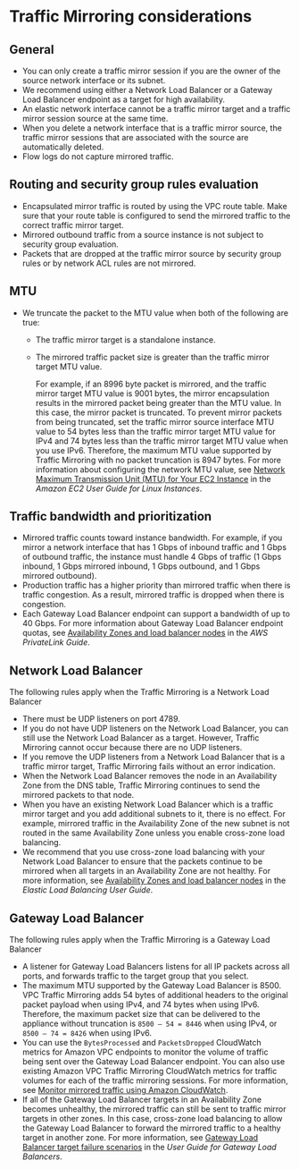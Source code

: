 # Traffic Mirroring considerations<a name="traffic-mirroring-considerations"></a>

## General<a name="traffic-mirroring-considerations-general"></a>
+ You can only create a traffic mirror session if you are the owner of the source network interface or its subnet\. 
+ We recommend using either a Network Load Balancer or a Gateway Load Balancer endpoint as a target for high availability\. 
+ An elastic network interface cannot be a traffic mirror target and a traffic mirror session source at the same time\. 
+ When you delete a network interface that is a traffic mirror source, the traffic mirror sessions that are associated with the source are automatically deleted\. 
+ Flow logs do not capture mirrored traffic\. 

## Routing and security group rules evaluation<a name="traffic-mirroring-considerations-routing"></a>
+ Encapsulated mirror traffic is routed by using the VPC route table\. Make sure that your route table is configured to send the mirrored traffic to the correct traffic mirror target\. 
+ Mirrored outbound traffic from a source instance is not subject to security group evaluation\.
+ Packets that are dropped at the traffic mirror source by security group rules or by network ACL rules are not mirrored\.

## MTU<a name="traffic-mirroring-considerations-mtu"></a>
+ We truncate the packet to the MTU value when both of the following are true:
  + The traffic mirror target is a standalone instance\.
  + The mirrored traffic packet size is greater than the traffic mirror target MTU value\.

    For example, if an 8996 byte packet is mirrored, and the traffic mirror target MTU value is 9001 bytes, the mirror encapsulation results in the mirrored packet being greater than the MTU value\. In this case, the mirror packet is truncated\. To prevent mirror packets from being truncated, set the traffic mirror source interface MTU value to 54 bytes less than the traffic mirror target MTU value for IPv4 and 74 bytes less than the traffic mirror target MTU value when you use IPv6\. Therefore, the maximum MTU value supported by Traffic Mirroring with no packet truncation is 8947 bytes\. For more information about configuring the network MTU value, see [ Network Maximum Transmission Unit \(MTU\) for Your EC2 Instance](https://docs.aws.amazon.com/AWSEC2/latest/UserGuide/network_mtu.html) in the *Amazon EC2 User Guide for Linux Instances*\. 

## Traffic bandwidth and prioritization<a name="traffic-mirroring-bandwidth-routing"></a>
+ Mirrored traffic counts toward instance bandwidth\. For example, if you mirror a network interface that has 1 Gbps of inbound traffic and 1 Gbps of outbound traffic, the instance must handle 4 Gbps of traffic \(1 Gbps inbound, 1 Gbps mirrored inbound, 1 Gbps outbound, and 1 Gbps mirrored outbound\)\.
+ Production traffic has a higher priority than mirrored traffic when there is traffic congestion\. As a result, mirrored traffic is dropped when there is congestion\.
+ Each Gateway Load Balancer endpoint can support a bandwidth of up to 40 Gbps\. For more information about Gateway Load Balancer endpoint quotas, see [Availability Zones and load balancer nodes](https://docs.aws.amazon.com/latest/privatelink/create-gateway-load-balancer-endpoint-service.html#considerations-gateway-load-balancer-endpoint-service) in the *AWS PrivateLink Guide*\.

## Network Load Balancer<a name="traffic-mirroring-considerations-nlb"></a>

The following rules apply when the Traffic Mirroring is a Network Load Balancer
+ There must be UDP listeners on port 4789\. 
+ If you do not have UDP listeners on the Network Load Balancer, you can still use the Network Load Balancer as a target\. However, Traffic Mirroring cannot occur because there are no UDP listeners\.
+ If you remove the UDP listeners from a Network Load Balancer that is a traffic mirror target, Traffic Mirroring fails without an error indication\. 
+ When the Network Load Balancer removes the node in an Availability Zone from the DNS table, Traffic Mirroring continues to send the mirrored packets to that node\.
+ When you have an existing Network Load Balancer which is a traffic mirror target and you add additional subnets to it, there is no effect\. For example, mirrored traffic in the Availability Zone of the new subnet is not routed in the same Availability Zone unless you enable cross\-zone load balancing\. 
+ We recommend that you use cross\-zone load balancing with your Network Load Balancer to ensure that the packets continue to be mirrored when all targets in an Availability Zone are not healthy\. For more information, see [Availability Zones and load balancer nodes](https://docs.aws.amazon.com/elasticloadbalancing/latest/userguide/how-elastic-load-balancing-works.html#availability-zones) in the *Elastic Load Balancing User Guide*\.

## Gateway Load Balancer<a name="traffic-mirroring-considerations-glb"></a>

The following rules apply when the Traffic Mirroring is a Gateway Load Balancer
+ A listener for Gateway Load Balancers listens for all IP packets across all ports, and forwards traffic to the target group that you select\. 
+ The maximum MTU supported by the Gateway Load Balancer is 8500\. VPC Traffic Mirroring adds 54 bytes of additional headers to the original packet payload when using IPv4, and 74 bytes when using IPv6\. Therefore, the maximum packet size that can be delivered to the appliance without truncation is `8500 – 54 = 8446` when using IPv4, or `8500 – 74 = 8426` when using IPv6\. 
+ You can use the `BytesProcessed` and `PacketsDropped` CloudWatch metrics for Amazon VPC endpoints to monitor the volume of traffic being sent over the Gateway Load Balancer endpoint\. You can also use existing Amazon VPC Traffic Mirroring CloudWatch metrics for traffic volumes for each of the traffic mirroring sessions\. For more information, see [Monitor mirrored traffic using Amazon CloudWatch](traffic-mirror-cloudwatch.md)\. 
+ If all of the Gateway Load Balancer targets in an Availability Zone becomes unhealthy, the mirrored traffic can still be sent to traffic mirror targets in other zones\. In this case, cross\-zone load balancing to allow the Gateway Load Balancer to forward the mirrored traffic to a healthy target in another zone\. For more information, see [Gateway Load Balancer target failure scenarios](https://docs.aws.amazon.com/elasticloadbalancing/latest/gateway/health-checks.html#failure-scenarios) in the *User Guide for Gateway Load Balancers*\.